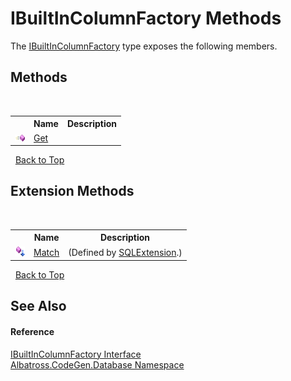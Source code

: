 # IBuiltInColumnFactory Methods
 

The <a href="85bf3ea7-0343-1072-e891-d27265521df6">IBuiltInColumnFactory</a> type exposes the following members.


## Methods
&nbsp;<table><tr><th></th><th>Name</th><th>Description</th></tr><tr><td>![Public method](media/pubmethod.gif "Public method")</td><td><a href="95504b66-d512-e554-401d-796ec60f75b8">Get</a></td><td /></tr></table>&nbsp;
<a href="#ibuiltincolumnfactory-methods">Back to Top</a>

## Extension Methods
&nbsp;<table><tr><th></th><th>Name</th><th>Description</th></tr><tr><td>![Public Extension Method](media/pubextension.gif "Public Extension Method")</td><td><a href="d80029d5-9190-76b2-ad4f-0688860e15ed">Match</a></td><td> (Defined by <a href="ba0cb006-d4ad-9e2d-d48f-236e0025e7bb">SQLExtension</a>.)</td></tr></table>&nbsp;
<a href="#ibuiltincolumnfactory-methods">Back to Top</a>

## See Also


#### Reference
<a href="85bf3ea7-0343-1072-e891-d27265521df6">IBuiltInColumnFactory Interface</a><br /><a href="bdf46154-2f7c-d3c3-6413-8c6484d341a9">Albatross.CodeGen.Database Namespace</a><br />